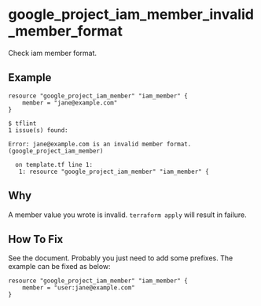 # google_project_iam_member_invalid_member_format

Check iam member format.

## Example

```hcl
resource "google_project_iam_member" "iam_member" {
	member = "jane@example.com"
}
```

```
$ tflint
1 issue(s) found:

Error: jane@example.com is an invalid member format. (google_project_iam_member)

  on template.tf line 1:
   1: resource "google_project_iam_member" "iam_member" {

```

## Why

A member value you wrote is invalid. `terraform apply` will result in failure.

## How To Fix

See the document. Probably you just need to add some prefixes. The example can be fixed as below:

```hcl
resource "google_project_iam_member" "iam_member" {
	member = "user:jane@example.com"
}
```
